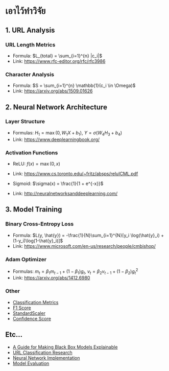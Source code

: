 # เอาไว้ทำวิจัย

## 1. URL Analysis

### URL Length Metrics
- Formula: $L_{total} = \sum_{i=1}^{n} |c_i|$
- Link: https://www.rfc-editor.org/rfc/rfc3986

### Character Analysis
- Formula: $S = \sum_{i=1}^{n} \mathbb{1}(c_i \in \Omega)$
- Link: https://arxiv.org/abs/1509.01626

## 2. Neural Network Architecture

### Layer Structure
- Formulas: $H_1 = \max(0, W_1X + b_1)$, $Y = \sigma(W_4H_3 + b_4)$
- Link: https://www.deeplearningbook.org/

### Activation Functions
- ReLU: $f(x) = \max(0, x)$
- Link: https://www.cs.toronto.edu/~fritz/absps/reluICML.pdf

- Sigmoid: $\sigma(x) = \frac{1}{1 + e^{-x}}$
- Link: http://neuralnetworksanddeeplearning.com/

## 3. Model Training

### Binary Cross-Entropy Loss
- Formula: $L(y, \hat{y}) = -\frac{1}{N}\sum_{i=1}^{N}[y_i \log(\hat{y}_i) + (1-y_i)\log(1-\hat{y}_i)]$
- Link: https://www.microsoft.com/en-us/research/people/cmbishop/

### Adam Optimizer
- Formulas: $m_t = \beta_1m_{t-1} + (1-\beta_1)g_t$, $v_t = \beta_2v_{t-1} + (1-\beta_2)g_t^2$
- Link: https://arxiv.org/abs/1412.6980

### Other

- [Classification Metrics](https://mitpress.mit.edu/books/introduction-machine-learning)
- [F1 Score](https://nlp.stanford.edu/IR-book/)
- [StandardScaler](https://www.oreilly.com/library/view/feature-engineering-for/9781491953235/)
- [Confidence Score](https://www.cs.cornell.edu/~alexn/papers/calibration.icml05.crc.rev3.pdf)

## Etc...
   - [A Guide for Making Black Box Models Explainable](https://christophm.github.io/interpretable-ml-book/)
   - [URL Classification Research](https://ieeexplore.ieee.org/document/8809871)
   - [Neural Network Implementation](https://www.manning.com/books/deep-learning-with-python-second-edition)
   - [Model Evaluation](https://www.oreilly.com/library/view/hands-on-machine-learning/9781492032632/)
